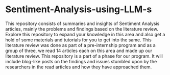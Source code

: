 # Sentiment-Analysis-using-LLM-s
This repository consists of summaries and insights of Sentiment Analysis articles, mainly the problems and findings based on the literature review. Explore this repository to expand your knowledge in this area and also get a hold of some materials and tutorials for you to get into the same.
This literature review was done as part of a pre-internship program and as a group of three, we read 14 articles each on this area and made up our literature review. This repository is a part of a phase for our program. It will include blog-like posts on the findings and issues stumbled upon by the researchers in the read articles and how they have approached them.

